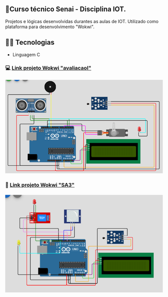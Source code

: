 ﻿## 📅Curso técnico Senai - Disciplina IOT.

Projetos e lógicas desenvolvidas durantes as aulas de IOT.
Utilizado como plataforma para desenvolvimento "Wokwi".

## 👩‍💻 Tecnologias

- Linguagem C

### 💻 [Link projeto Wokwi "avaliacaoI"](https://wokwi.com/projects/392515989106397185)
### <img src="./assets/SA3.png">

### 🚀 [Link projeto Wokwi "SA3"](https://wokwi.com/projects/392356880832100353)
### <img src="./assets/avaliacaoI.png">
